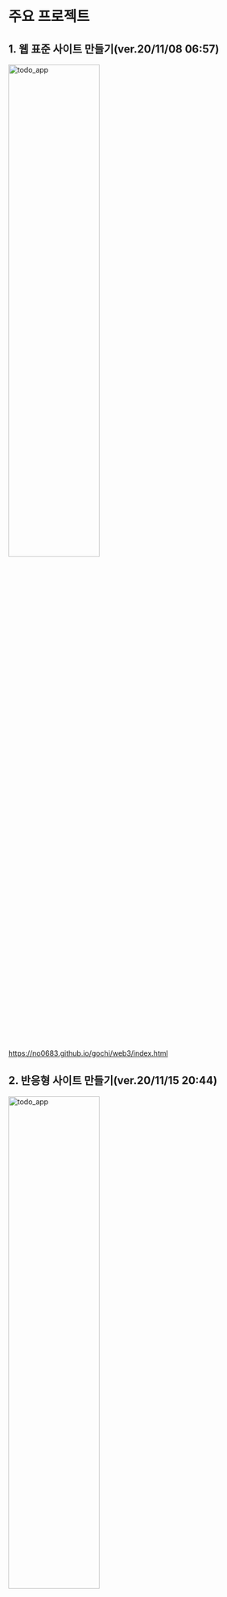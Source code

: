 # 주요 프로젝트

## 1. 웹 표준 사이트 만들기(ver.20/11/08 06:57)

<img src="responsive.gif" width="60%" height="50%" alt="todo_app"></img><br>
https://no0683.github.io/gochi/web3/index.html

## 2. 반응형 사이트 만들기(ver.20/11/15 20:44)

<img src="standard.gif" width="60%" height="50%" alt="todo_app"></img><br>
https://no0683.github.io/gochi/responsive/html5/index.html

## 3. 메가박스 사이트 만들기(ver.21/03/14 01:15)

<img src="mega.gif" width="60%" height="50%" alt="todo_app"></img><br>
https://no0683.github.io/gochi/mega/index.html

## 4. 리액트를 이용한 TODO앱 만들기(ver21/04/30 10:23)

<img src="todo_app.gif" width="40%" height="30%" alt="todo_app"></img><br>
https://no0683.github.io/react_todo_app

## 5. 포트폴리오(ver.21/03/30 13:11)

https://no0683.github.io/gochi/portfolio/portfolio.html
